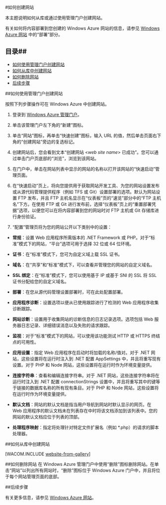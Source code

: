 <properties linkid="manage-services-how-to-create-websites" urlDisplayName="如何创建" pageTitle="如何创建网站 - Windows Azure 服务管理" metaKeywords="Azure 创建网站, Azure 删除网站" description="了解如何使用 Windows Azure 管理门户创建网站。" metaCanonical="" services="web-sites" documentationCenter="" title="如何创建和部署网站" authors=""  solutions="" writer="timamm" manager="" editor=""  />
<tags ms.service="web-sites"
    ms.date=""
    wacn.date=""
    />

#如何创建网站

本主题说明如何从库或通过使用管理门户创建网站。

有关如何将内容部署到您创建的 Windows Azure 网站的信息，请参见 [Windows Azure 网站](/zh-cn/documentation/services/web-sites/) 中的“部署”部分。

## 目录##

- [如何使用管理门户创建网站](#createawebsiteportal)
- [如何从库中创建网站](#howtocreatefromgallery)
- [如何删除网站](#deleteawebsite)
- [后续步骤](#nextsteps)

##<a name="createawebsiteportal"></a>如何使用管理门户创建网站

按照下列步骤操作可在 Windows Azure 中创建网站。
	
1. 登录到 [Windows Azure 管理门户](http://manage.windowsazure.cn/)。

2. 单击该管理门户左下角的“新建”图标。

3. 单击“网站”图标，再单击“快速创建”图标，输入 URL 的值，然后单击页面右下角的“创建网站”旁边的复选标记。

4. 创建网站后，您会看到文本“创建网站 <*web site name*> 已成功”。您可以通过单击门户页底部的“浏览”，浏览到该网站。

5. 在门户中，单击在网站列表中显示的网站的名称以打开该网站的“快速启动”管理页面。

6. 在“快速启动”页上，将向您提供用于获取网站开发工具、为您的网站设置发布或从源代码管理提供程序（例如 TFS 或 Git）设置部署的选项。默认为网站设置 FTP 发布，并且 FTP 主机名显示在“仪表板”页的“速览”部分中的“FTP 主机名”下方。在使用 FTP 或 Git 进行发布前，选择“仪表板”页上的“重置部署凭据”选项，以便您可以在将内容部署到您的网站时对 FTP 主机或 Git 存储库进行身份验证。

7. “配置”管理页将为您的网站公开以下类别中的设置：

 - **常规**：设置 Web 应用程序所需版本的 .NET Framework 或 PHP。对于“标准”模式下的网站，“平台”选项可用于选择 32 位或 64 位环境。

- **证书**：在“标准”模式下，您可为自定义域上载 SSL 证书。

- **域名**：在“共享”和“标准”模式下，可以查看并管理您的网站的自定义域名。

- **SSL 绑定**：在“标准”模式下，您可以使用基于 IP 或基于 SNI 的 SSL 将 SSL 证书分配给您的自定义域名。

 - **部署**：在您从源代码管理设置部署时，可在此处配置部署。

 - **应用程序诊断**：设置选项以便从已使用跟踪进行了检测的 Web 应用程序收集诊断跟踪。

- **网站诊断**：设置用于收集网站的诊断信息的日志记录选项。选项包括 Web 服务器日志记录、详细错误消息以及失败的请求跟踪。

- **监视**：对于“标准”模式下的网站，可以使用该功能测试 HTTP 或 HTTPS 终结点的可用性。

- **应用设置**：指定 Web 应用程序在启动时将加载的名称/值对。对于 .NET 网站，这些设置将在运行时注入到 .NET 配置 AppSettings 中，并且将重写现有设置。对于 PHP 和 Node 网站，这些设置将在运行时作为环境变量提供。

 - **连接字符串**：查看和编辑连接字符串。对于 .NET 网站，这些连接字符串将在运行时注入到 .NET 配置 connectionStrings 设置中，并且将重写其中的键等于链接的数据库名称的所有现有条目。对于 PHP 和 Node 网站，这些设置将在运行时作为环境变量提供。

 - **默认文档**：网站的默认文档是指当用户导航到网站时默认显示的网页。在 Web 应用程序的默认文档未在列表存在中时将该文档添加到该列表中。您的网站的默认文档应位于列表的顶部。

- **处理程序映射**：指定将处理针对特定文件扩展名（例如 *.php）的请求的脚本处理器。

##<a name="howtocreatefromgallery"></a>如何从库中创建网站

[WACOM.INCLUDE [website-from-gallery](../includes/website-from-gallery.md)]

##<a name="deleteawebsite"></a>如何删除网站
在 Windows Azure 管理门户中使用“删除”图标删除网站。在单击“网站”以列出所有网站时，“删除”图标位于 Windows Azure 门户中，并且将位于每个网站管理页面的底部。

##<a name="nextsteps"></a>后续步骤

有关更多信息，请参见 [Windows Azure 网站](/zh-cn/documentation/services/web-sites/)。

